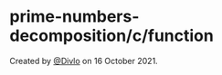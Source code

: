 # prime-numbers-decomposition/c/function

Created by [@Divlo](https://github.com/Divlo) on 16 October 2021.
